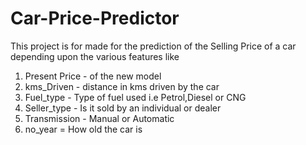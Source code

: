 # Car-Price-Predictor
This project is for made for the prediction of the Selling Price of a car depending upon the various features like 
1. Present Price - of the new model
2. kms_Driven - distance in kms driven by the car
3. Fuel_type - Type of fuel used i.e Petrol,Diesel or CNG
4. Seller_type - Is it sold by an individual or dealer
5. Transmission - Manual or Automatic
6. no_year = How old the car is 
